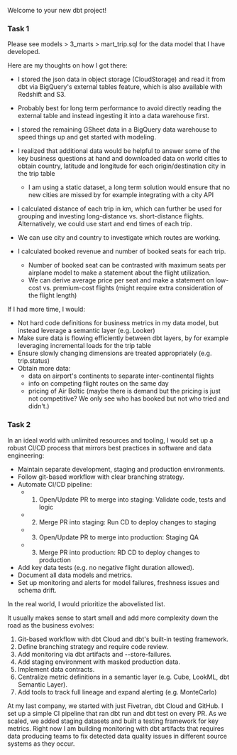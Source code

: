 Welcome to your new dbt project!

### Task 1

Please see models > 3_marts > mart_trip.sql for the data model that I have developed.

Here are my thoughts on how I got there:
- I stored the json data in object storage (CloudStorage) and read it from dbt via BigQuery's external tables feature, which is also available with Redshift and S3.
- Probably best for long term performance to avoid directly reading the external table and instead ingesting it into a data warehouse first.
- I stored the remaining GSheet data in a BigQuery data warehouse to speed things up and get started with modeling.

- I realized that additional data would be helpful to answer some of the key business questions at hand and downloaded data on world cities to obtain country, latitude and longitude for each origin/destination city in the trip table
    - I am using a static dataset, a long term solution would ensure that no new cities are missed by for example integrating with a city API
- I calculated distance of each trip in km, which can further be used for grouping and investing long-distance vs. short-distance flights. Alternatively, we could use start and end times of each trip.
- We can use city and country to investigate which routes are working.
- I calculated booked revenue and number of booked seats for each trip. 
    - Number of booked seat can be contrasted with maximum seats per airplane model to make a statement about the flight utilization.
    - We can derive average price per seat and make a statement on low-cost vs. premium-cost flights (might require extra consideration of the flight length)

If I had more time, I would:
- Not hard code definitions for business metrics in my data model, but instead leverage a semantic layer (e.g. Looker)
- Make sure data is flowing efficiently between dbt layers, by for example leveraging incremental loads for the trip table
- Ensure slowly changing dimensions are treated appropriately (e.g. trip.status)
- Obtain more data:
    - data on airport's continents to separate inter-continental flights
    - info on competing flight routes on the same day
    - pricing of Air Boltic (maybe there is demand but the pricing is just not competitive? We only see who has booked but not who tried and didn't.)

### Task 2

In an ideal world with unlimited resources and tooling, I would set up a robust CI/CD process that mirrors best practices in software and data engineering:
- Maintain separate development, staging and production environments.
- Follow git-based workflow with clear branching strategy.
- Automate CI/CD pipeline:
    - 1. Open/Update PR to merge into staging: Validate code, tests and logic
    - 2. Merge PR into staging: Run CD to deploy changes to staging
    - 3. Open/Update PR to merge into production: Staging QA
    - 3. Merge PR into production: RD CD to deploy changes to production
- Add key data tests (e.g. no negative flight duration allowed).
- Document all data models and metrics.
- Set up monitoring and alerts for model failures, freshness issues and schema drift.

In the real world, I would prioritize the abovelisted list.

It usually makes sense to start small and add more complexity down the road as the business evolves:
1. Git-based workflow with dbt Cloud and dbt's built-in testing framework.
2. Define branching strategy and require code review.
3. Add monitoring via dbt artifacts and --store-failures.
4. Add staging environment with masked production data.
5. Implement data contracts.
6. Centralize metric definitions in a semantic layer (e.g. Cube, LookML, dbt Semantic Layer).
7. Add tools to track full lineage and expand alerting (e.g. MonteCarlo)

At my last company, we started with just Fivetran, dbt Cloud and GitHub. 
I set up a simple CI pipeline that ran dbt run and dbt test on every PR. 
As we scaled, we added staging datasets and built a testing framework for key metrics. 
Right now I am building monitoring with dbt artifacts that requires data producing teams 
to fix detected data quality issues in different source systems as they occur.